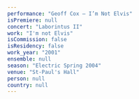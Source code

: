 ```yaml
---
performance: "Geoff Cox – I’m Not Elvis"
isPremiere: null
concert: "Laborintus II"
work: "I'm not Elvis"
isCommission: false
isResidency: false
work_year: "2001"
ensemble: null
season: "Electric Spring 2004"
venue: "St-Paul's Hall"
person: null
country: null
---
```


